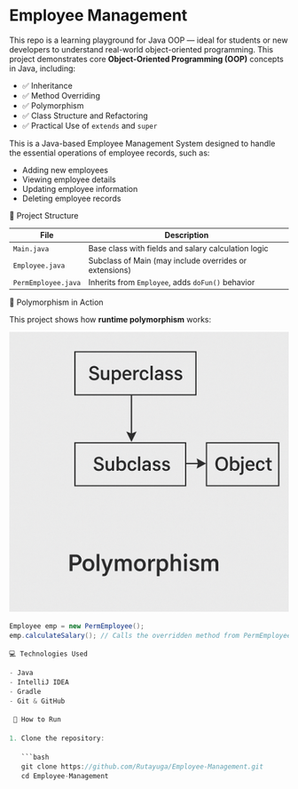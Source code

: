 # Employee Management
This repo is a learning playground for Java OOP — ideal for students or new developers to understand real-world object-oriented programming.
This project demonstrates core **Object-Oriented Programming (OOP)** concepts in Java, including:

- ✅ Inheritance  
- ✅ Method Overriding  
- ✅ Polymorphism  
- ✅ Class Structure and Refactoring  
- ✅ Practical Use of `extends` and `super`  

This is a Java-based Employee Management System designed to handle the essential operations of employee records, such as:

- Adding new employees
- Viewing employee details
- Updating employee information
- Deleting employee records

🚀 Project Structure

| File              | Description                                                  |
|-------------------|--------------------------------------------------------------|
| `Main.java`       | Base class with fields and salary calculation logic          |
| `Employee.java`   | Subclass of Main (may include overrides or extensions)       |
| `PermEmployee.java` | Inherits from `Employee`, adds `doFun()` behavior          |

🔄 Polymorphism in Action

This project shows how **runtime polymorphism** works:

![Polymorphism](https://github.com/Rutayuga/Employee-Management/blob/9db8e57bca2eb2f1ef86f161698ca9cc9e307e03/src/polymorphism-diagram.png?raw=true)

```java
Employee emp = new PermEmployee();
emp.calculateSalary(); // Calls the overridden method from PermEmployee (if overridden)

💻 Technologies Used

- Java
- IntelliJ IDEA
- Gradle
- Git & GitHub

 🚀 How to Run

1. Clone the repository:

   ```bash
   git clone https://github.com/Rutayuga/Employee-Management.git
   cd Employee-Management

